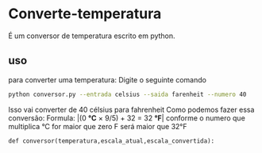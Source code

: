 # Converte-temperatura

É um conversor de temperatura escrito em python.
## uso
para converter uma temperatura: Digite o seguinte comando
```bash
python conversor.py --entrada celsius --saida farenheit --numero 40
```
Isso vai converter de 40 célsius para fahrenheit
Como podemos fazer essa conversão: 
Formula:
|(0 **°C** × 9/5) + 32 = 32 **°F**|
conforme o numero que multiplica °C for maior que zero F será maior que 32°F

```
def conversor(temperatura,escala_atual,escala_convertida):
			
		
```